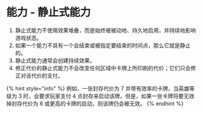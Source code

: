 # 能力 - 静止式能力

1. 静止式能力不使用效果堆叠，而是始终被被动地、持久地启用，并持续地影响游戏状态。
2. 如果一个能力不具有一个会结束或被指定要结束的时间点，那么它就是静止的。
3. 静止式能力通常会创建持续效果。
4. 修正代价的静止式能力不会改变任何区域中卡牌上所印刷的代价；它们只会修正对该代价的支付。

{% hint style="info" %}
例如，一张封存代价为 7 并带有效率的卡牌，当英雄等级为 3 时，会要求玩家支付 4 点封存来启动该牌，但是，如果一张卡牌将要无效掉封存代价为 6 或更高的卡牌的启动，则该牌仍会被无效。
{% endhint %}
